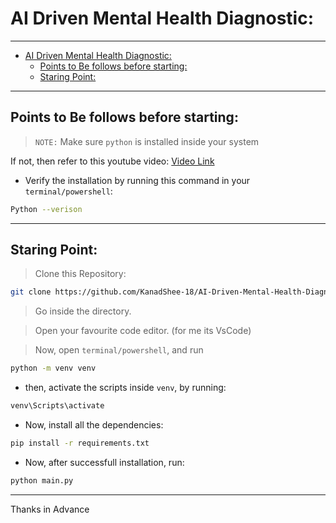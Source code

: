 # AI Driven Mental Health Diagnostic:

---

- [AI Driven Mental Health Diagnostic:](#ai-driven-mental-health-diagnostic)
  - [Points to Be follows before starting:](#points-to-be-follows-before-starting)
  - [Staring Point:](#staring-point)

---

## Points to Be follows before starting:

> `NOTE:` Make sure `python` is installed inside your system

If not, then refer to this youtube video:
[Video Link](https://youtu.be/UvyWKHh3BcY?si=oDx3I2VlvFfT8_RF)

- Verify the installation by running this command in your `terminal/powershell`:

```bash
Python --verison
```

---

## Staring Point:

> Clone this Repository:

```bash
git clone https://github.com/KanadShee-18/AI-Driven-Mental-Health-Diagnostic.git
```

> Go inside the directory.

> Open your favourite code editor. (for me its VsCode)

> Now, open `terminal/powershell`, and run

```bash
python -m venv venv
```

- then, activate the scripts inside `venv`, by running:

```bash
venv\Scripts\activate
```

- Now, install all the dependencies:

```bash
pip install -r requirements.txt
```

- Now, after successfull installation, run:

```bash
python main.py
```

---

Thanks in Advance

